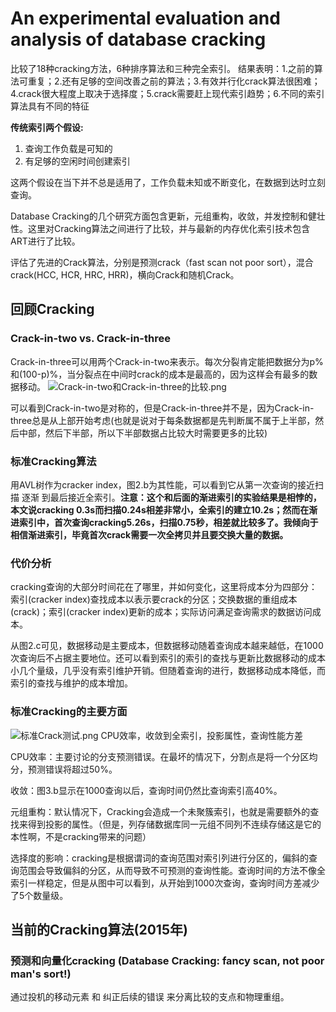 # An experimental evaluation and analysis of database cracking
比较了18种cracking方法，6种排序算法和三种完全索引。
结果表明：1.之前的算法可重复；2.还有足够的空间改善之前的算法；3.有效并行化crack算法很困难；4.crack很大程度上取决于选择度；5.crack需要赶上现代索引趋势；6.不同的索引算法具有不同的特征

**传统索引两个假设:**
1. 查询工作负载是可知的
2. 有足够的空闲时间创建索引

这两个假设在当下并不总是适用了，工作负载未知或不断变化，在数据到达时立刻查询。

Database Cracking的几个研究方面包含更新，元组重构，收敛，并发控制和健壮性。这里对Cracking算法之间进行了比较，并与最新的内存优化索引技术包含ART进行了比较。

评估了先进的Crack算法，分别是预测crack（fast scan not poor sort），混合crack(HCC, HCR, HRC, HRR)，横向Crack和随机Crack。

## 回顾Cracking

### Crack-in-two vs. Crack-in-three

Crack-in-three可以用两个Crack-in-two来表示。每次分裂肯定能把数据分为p%和(100-p)%，当分裂点在中间时crack的成本是最高的，因为这样会有最多的数据移动。
![Crack-in-two和Crack-in-three的比较.png](https://upload-images.jianshu.io/upload_images/11576561-f0d7fd408aed0619.png?imageMogr2/auto-orient/strip%7CimageView2/2/w/1240)

可以看到Crack-in-two是对称的，但是Crack-in-three并不是，因为Crack-in-three总是从上部开始考虑(也就是说对于每条数据都是先判断属不属于上半部，然后中部，然后下半部，所以下半部数据占比较大时需要更多的比较)

### 标准Cracking算法
用AVL树作为cracker index，图2.b为其性能，可以看到它从第一次查询的接近扫描 逐渐 到最后接近全索引。**注意：这个和后面的渐进索引的实验结果是相悖的，本文说cracking 0.3s而扫描0.24s相差非常小，全索引的建立10.2s；然而在渐进索引中，首次查询cracking5.26s，扫描0.75秒，相差就比较多了。我倾向于相信渐进索引，毕竟首次crack需要一次全拷贝并且要交换大量的数据。**

### 代价分析
cracking查询的大部分时间花在了哪里，并如何变化，这里将成本分为四部分：索引(cracker index)查找成本以表示要crack的分区；交换数据的重组成本(crack)；索引(cracker index)更新的成本；实际访问满足查询需求的数据访问成本。

从图2.c可见，数据移动是主要成本，但数据移动随着查询成本越来越低，在1000次查询后不占据主要地位。还可以看到索引的索引的查找与更新比数据移动的成本小几个量级，几乎没有索引维护开销。但随着查询的进行，数据移动成本降低，而索引的查找与维护的成本增加。

### 标准Cracking的主要方面
![标准Crack测试.png](https://upload-images.jianshu.io/upload_images/11576561-ab6832476f886009.png?imageMogr2/auto-orient/strip%7CimageView2/2/w/1240)
CPU效率，收敛到全索引，投影属性，查询性能方差

CPU效率：主要讨论的分支预测错误。在最坏的情况下，分割点是将一个分区均分，预测错误将超过50%。

收敛：图3.b显示在1000查询以后，查询时间仍然比查询索引高40%。

元组重构：默认情况下，Cracking会造成一个未聚簇索引，也就是需要额外的查找来得到投影的属性。（但是，列存储数据库同一元组不同列不连续存储这是它的本性啊，不是cracking带来的问题）

选择度的影响：cracking是根据谓词的查询范围对索引列进行分区的，偏斜的查询范围会导致偏斜的分区，从而导致不可预测的查询性能。查询时间的方法不像全索引一样稳定，但是从图中可以看到，从开始到1000次查询，查询时间方差减少了5个数量级。

## 当前的Cracking算法(2015年)

### 预测和向量化cracking (Database Cracking: fancy scan, not poor man's sort!)
通过投机的移动元素 和 纠正后续的错误 来分离比较的支点和物理重组。